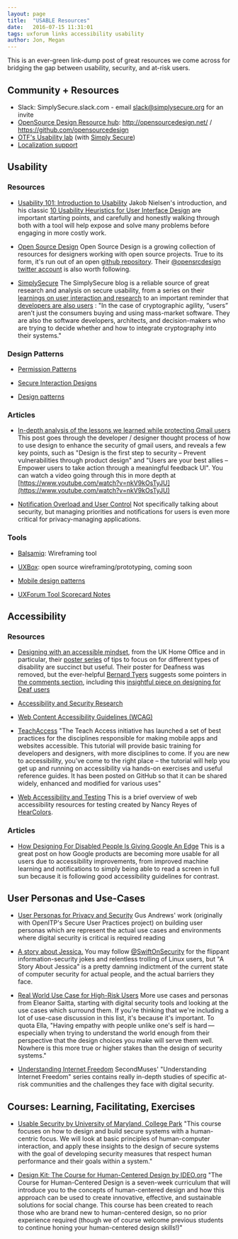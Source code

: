 ```yaml
---
layout: page
title:  "USABLE Resources"
date:   2016-07-15 11:31:01
tags: uxforum links accessibility usability
author: Jon, Megan
---
```


This is an ever-green link-dump post of great resources we come across for bridging the gap between usability, security, and at-risk users.


## Community + Resources

* Slack: SimplySecure.slack.com - email slack@simplysecure.org for an invite
* [OpenSource Design Resource hub](http://opensourcedesign.net/): http://opensourcedesign.net/  / https://github.com/opensourcedesign 
* [OTF's Usability lab](https://www.opentech.fund/lab/usability-lab)  (with [Simply Secure](https://simplysecure.org/))
* [Localization support](http://www.localizationlab.org/)


## Usability

### Resources 

* [Usability 101: Introduction to Usability](https://www.nngroup.com/articles/usability-101-introduction-to-usability/)
Jakob Nielsen's introduction, and his classic [10 Usability Heuristics for User Interface Design](https://www.nngroup.com/articles/ten-usability-heuristics/) are important starting points, and carefully and honestly walking through both with a tool will help expose and solve many problems before engaging in more costly work.

* [Open Source Design](http://opensourcedesign.net/)
Open Source Design is a growing collection of resources for designers working with open source projects.  True to its form, it's run out of an open [github repository](https://github.com/opensourcedesign). Their [@opensrcdesign twitter account](https://twitter.com/opensrcdesign) is also worth following.

* [SimplySecure](https://simplysecure.org/blog/) The SimplySecure blog is a reliable source of great research and analysis on secure usability, from a series on their [learnings on user interaction and research](https://simplysecure.org/blog/necessary-not-sufficient) to an important reminder that [developers are also users](https://simplysecure.org/blog/developers-people-too) : "In the case of cryptographic agility, “users” aren’t just the consumers buying and using mass-market software. They are also the software developers, architects, and decision-makers who are trying to decide whether and how to integrate cryptography into their systems."


### Design Patterns

* [Permission Patterns](https://projectsbyif.github.io/data-permissions-catalogue)

* [Secure Interaction Designs](http://sid.toolness.org/sid18_large.jpg)

* [Design patterns](https://medium.com/writing-by-if/what-are-the-design-patterns-for-sharing-data-a514f17f4c32#.ojznyd1av)

### Articles

* [In-depth analysis of the lessons we learned while protecting Gmail users](https://www.elie.net/blog/security/in-depth-analysis-of-the-lessons-we-learned-while-protecting-gmail-users) This post goes through the developer / designer thought process of how to use design to enhance the security of gmail users, and reveals a few key points, such as "Design is the first step to security – Prevent vulnerabilities through product design" and "Users are your best allies – Empower users to take action through a meaningful feedback UI".  You can watch a video going through this in more depth at [https://www.youtube.com/watch?v=nkV9kOsTyJU](https://www.youtube.com/watch?v=nkV9kOsTyJU)

* [Notification Overload and User Control](https://medium.com/firefox-ux/notification-overload-and-user-control-4b590271188e#.l82m7u5qt) Not specifically talking about security, but managing priorities and notifications for users is even more critical for privacy-managing applications.

### Tools

* [Balsamiq](https://balsamiq.com/): Wireframing tool

* [UXBox](https://www.uxbox.io/): open source wireframing/prototyping, coming soon 

* [Mobile design patterns](http://uigarage.net/)

* [UXForum Tool Scorecard Notes](https://apps.unite.tech/shared/jSPwheNuR-3iC9WFtRC0n_SDzFjO5CpbZMbpoy091ji)

## Accessibility

### Resources

* [Designing with an accessible mindset](https://hodigital.blog.gov.uk/2016/05/19/designing-with-an-accessible-mindset/), from the UK Home Office and in particular, their [poster series](https://github.com/UKHomeOffice/posters/tree/master/accessibility) of tips to focus on for different types of disability are succinct but useful. Their poster for Deafness was removed, but the ever-helpful [Bernard Tyers](https://twitter.com/bernardtyers) suggests some pointers in [the comments section](https://github.com/UKHomeOffice/posters/commit/821bef25d1a7585d416247af645a423afe02fb6f#diff-673f3c0b9cb9c0ff4df5b300b5622e94), including this [insightful piece on designing for Deaf users](http://alistapart.com/article/deafnessandtheuserexperience)

* [Accessibility and Security Research](http://yangwang.syr.edu/research.html)

* [Web Content Accessibility Guidelines (WCAG)](https://www.w3.org/TR/WCAG20/)

* [TeachAccess](http://teachaccess.org/initiatives/tutorial/) "The Teach Access initiative has launched a set of best practices for the disciplines responsible for making mobile apps and websites accessible. This tutorial will provide basic training for developers and designers, with more disciplines to come. If you are new to accessibility, you’ve come to the right place – the tutorial will help you get up and running on accessibility via hands-on exercises and useful reference guides. It has been posted on GitHub so that it can be shared widely, enhanced and modified for various uses"

* [Web Accessibility and Testing](/resources/resource-web-accessibility-testing-final.pdf) This is a brief overview of web accessibility resources for testing created by Nancy Reyes of [HearColors](https://www.hearcolors.com.mx/).

### Articles

* [How Designing For Disabled People Is Giving Google An Edge](https://www.fastcodesign.com/3060090/how-designing-for-the-disabled-is-giving-google-an-edge?utm_source=feedly&utm_medium=webfeeds) This is a great post on how Google products are becoming more usable for all users due to accessibility improvements, from improved machine learning and notifications to simply being able to read a screen in full sun because it is following good accessibility guidelines for contrast.

## User Personas and Use-Cases

* [User Personas for Privacy and Security](https://medium.com/@gusandrews/user-personas-for-privacy-and-security-a8b35ae5a63b#.wvo0lii0s)
Gus Andrews' work (originally with OpenITP's Secure User Practices project) on building user personas which are represent the actual use cases and environments where digital security is critical is required reading 

* [A story about Jessica.](http://swiftonsecurity.tumblr.com/post/98675308034/a-story-about-jessica)
You may follow [@SwiftOnSecurity](https://twitter.com/swiftonsecurity) for the flippant information-security jokes and relentless trolling of Linux users, but "A Story About Jessica" is a pretty damning indictment of the current state of computer security for actual people, and the actual barriers they face.

* [Real World Use Case for High-Risk Users](https://dymaxion.org/essays/usecases.html)
More use cases and personas from Eleanor Saitta, starting with digital security tools and looking at the use cases which surround them.  If you're thinking that we're including a lot of use-case discussion in this list, it's because it's important.  To quota Ella, "Having empathy with people unlike one's self is hard — especially when trying to understand the world enough from their perspective that the design choices you make will serve them well.  Nowhere is this more true or higher stakes than the design of security systems."

* [Understanding Internet Freedom](http://internetfreedom.secondmuse.com/)
SecondMuses' "Understanding Internet Freedom" series contains really in-depth studies of specific at-risk communities and the challenges they face with digital security.

## Courses: Learning, Facilitating, Exercises

* [Usable Security by University of Maryland, College Park](https://www.coursera.org/learn/usable-security)
"This course focuses on how to design and build secure systems with a human-centric focus. We will look at basic principles of human-computer interaction, and apply these insights to the design of secure systems with the goal of developing security measures that respect human performance and their goals within a system."

* [Design Kit: The Course for Human-Centered Design by IDEO.org](https://novoed.com/design-kit-2016-2)
"The Course for Human-Centered Design is a seven-week curriculum that will introduce you to the concepts of human-centered design and how this approach can be used to create innovative, effective, and sustainable solutions for social change. This course has been created to reach those who are brand new to human-centered design, so no prior experience required (though we of course welcome previous students to continue honing your human-centered design skills!)"

